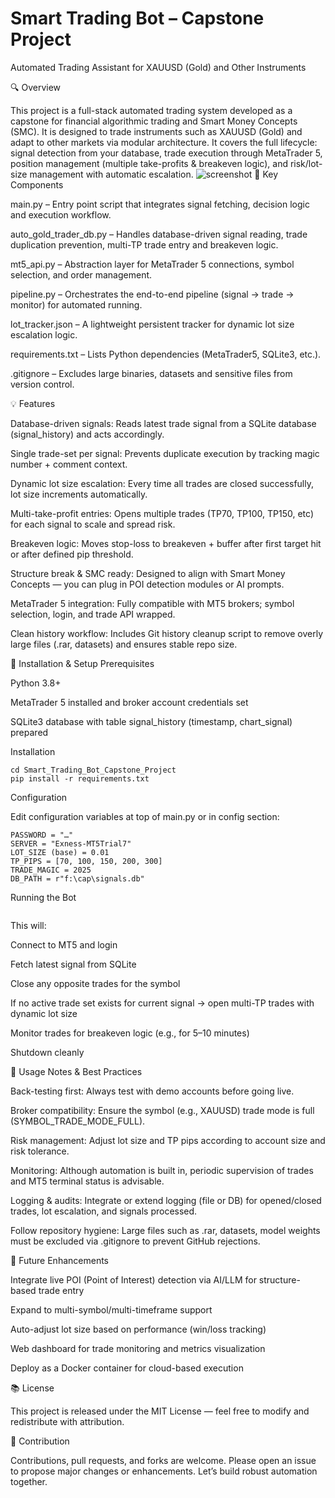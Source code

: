 # Smart Trading Bot – Capstone Project

Automated Trading Assistant for XAUUSD (Gold) and Other Instruments

🔍 Overview

This project is a full-stack automated trading system developed as a capstone for financial algorithmic trading and Smart Money Concepts (SMC). It is designed to trade instruments such as XAUUSD (Gold) and adapt to other markets via modular architecture.
It covers the full lifecycle: signal detection from your database, trade execution through MetaTrader 5, position management (multiple take-profits & breakeven logic), and risk/lot-size management with automatic escalation.
![screenshot](https://github.com/mahisalman/Smart_Trading_Bot_Capstone_Project/blob/main/Screenshot_1.png)
📂 Key Components

main.py – Entry point script that integrates signal fetching, decision logic and execution workflow.

auto_gold_trader_db.py – Handles database-driven signal reading, trade duplication prevention, multi-TP trade entry and breakeven logic.

mt5_api.py – Abstraction layer for MetaTrader 5 connections, symbol selection, and order management.

pipeline.py – Orchestrates the end-to-end pipeline (signal → trade → monitor) for automated running.

lot_tracker.json – A lightweight persistent tracker for dynamic lot size escalation logic.

requirements.txt – Lists Python dependencies (MetaTrader5, SQLite3, etc.).

.gitignore – Excludes large binaries, datasets and sensitive files from version control.

💡 Features

Database-driven signals: Reads latest trade signal from a SQLite database (signal_history) and acts accordingly.

Single trade-set per signal: Prevents duplicate execution by tracking magic number + comment context.

Dynamic lot size escalation: Every time all trades are closed successfully, lot size increments automatically.

Multi-take-profit entries: Opens multiple trades (TP70, TP100, TP150, etc) for each signal to scale and spread risk.

Breakeven logic: Moves stop-loss to breakeven + buffer after first target hit or after defined pip threshold.

Structure break & SMC ready: Designed to align with Smart Money Concepts — you can plug in POI detection modules or AI prompts.

MetaTrader 5 integration: Fully compatible with MT5 brokers; symbol selection, login, and trade API wrapped.

Clean history workflow: Includes Git history cleanup script to remove overly large files (.rar, datasets) and ensures stable repo size.

🧠 Installation & Setup
Prerequisites

Python 3.8+

MetaTrader 5 installed and broker account credentials set

SQLite3 database with table signal_history (timestamp, chart_signal) prepared

Installation
```git clone https://github.com/mahisalman/Smart_Trading_Bot_Capstone_Project.git  
cd Smart_Trading_Bot_Capstone_Project  
pip install -r requirements.txt  
```

Configuration

Edit configuration variables at top of main.py or in config section:
```LOGIN_ID = …  
PASSWORD = "…"  
SERVER = "Exness-MT5Trial7"  
LOT_SIZE (base) = 0.01  
TP_PIPS = [70, 100, 150, 200, 300]  
TRADE_MAGIC = 2025  
DB_PATH = r"f:\cap\signals.db"  
```

Running the Bot

```python main.py  
```

This will:

Connect to MT5 and login

Fetch latest signal from SQLite

Close any opposite trades for the symbol

If no active trade set exists for current signal → open multi-TP trades with dynamic lot size

Monitor trades for breakeven logic (e.g., for 5–10 minutes)

Shutdown cleanly

📝 Usage Notes & Best Practices

Back-testing first: Always test with demo accounts before going live.

Broker compatibility: Ensure the symbol (e.g., XAUUSD) trade mode is full (SYMBOL_TRADE_MODE_FULL).

Risk management: Adjust lot size and TP pips according to account size and risk tolerance.

Monitoring: Although automation is built in, periodic supervision of trades and MT5 terminal status is advisable.

Logging & audits: Integrate or extend logging (file or DB) for opened/closed trades, lot escalation, and signals processed.

Follow repository hygiene: Large files such as .rar, datasets, model weights must be excluded via .gitignore to prevent GitHub rejections.

🧪 Future Enhancements

Integrate live POI (Point of Interest) detection via AI/LLM for structure-based trade entry

Expand to multi-symbol/multi-timeframe support

Auto-adjust lot size based on performance (win/loss tracking)

Web dashboard for trade monitoring and metrics visualization

Deploy as a Docker container for cloud-based execution

📚 License

This project is released under the MIT License — feel free to modify and redistribute with attribution.

🤝 Contribution

Contributions, pull requests, and forks are welcome. Please open an issue to propose major changes or enhancements. Let’s build robust automation together.
